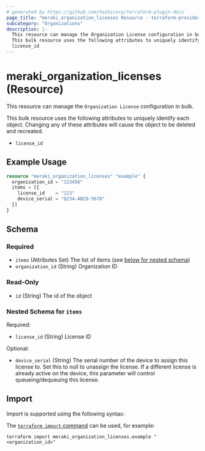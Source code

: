 ```yaml
---
# generated by https://github.com/hashicorp/terraform-plugin-docs
page_title: "meraki_organization_licenses Resource - terraform-provider-meraki"
subcategory: "Organizations"
description: |-
  This resource can manage the Organization License configuration in bulk.
  This bulk resource uses the following attributes to uniquely identify each object. Changing any of these attributes will cause the object to be deleted and recreated.
  license_id
---
```


# meraki_organization_licenses (Resource)

This resource can manage the `Organization License` configuration in bulk.

This bulk resource uses the following attributes to uniquely identify each object. Changing any of these attributes will cause the object to be deleted and recreated.

- `license_id`

## Example Usage

```terraform
resource "meraki_organization_licenses" "example" {
  organization_id = "123456"
  items = [{
    license_id    = "123"
    device_serial = "Q234-ABCD-5678"
  }]
}
```

<!-- schema generated by tfplugindocs -->
## Schema

### Required

- `items` (Attributes Set) The list of items (see [below for nested schema](#nestedatt--items))
- `organization_id` (String) Organization ID

### Read-Only

- `id` (String) The id of the object

<a id="nestedatt--items"></a>
### Nested Schema for `items`

Required:

- `license_id` (String) License ID

Optional:

- `device_serial` (String) The serial number of the device to assign this license to. Set this to null to unassign the license. If a different license is already active on the device, this parameter will control queueing/dequeuing this license.

## Import

Import is supported using the following syntax:

The [`terraform import` command](https://developer.hashicorp.com/terraform/cli/commands/import) can be used, for example:

```shell
terraform import meraki_organization_licenses.example "<organization_id>"
```
